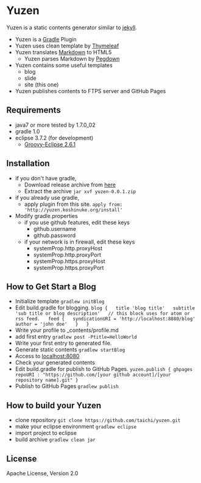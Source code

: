 # Yuzen

Yuzen is a static contents generator similar to [jekyll](https://github.com/mojombo/jekyll).

* Yuzen is a [Gradle](http://gradle.org/) Plugin
* Yuzen uses clean template by [Thymeleaf](http://www.thymeleaf.org/)
* Yuzen translates [Markdown](http://daringfireball.net/projects/markdown/) to HTML5
    * Yuzen parses Markdown by [Pegdown](https://github.com/sirthias/pegdown/)
* Yuzen contains some useful templates
    * blog
    * slide
    * site (this one)
* Yuzen publishes contents to FTPS server and GitHub Pages


## Requirements
* java7 or more tested by 1.7.0_02
* gradle 1.0
* eclipse 3.7.2 (for development)
    * [Groovy-Eclipse 2.6.1](http://groovy.codehaus.org/Eclipse+Plugin)

## Installation
* if you don't have gradle,
    * Download release archive from [here](https://github.com/downloads/taichi/yuzen/yuzen-0.0.1.zip)
    * Extract the archive
        `jar xvf yuzen-0.0.1.zip`  
* if you already use gradle,
    * apply plugin from this site.
        `apply from: 'http://yuzen.koshinuke.org/install'`
* Modify gradle.properties
    * if you use github features, edit these keys
        * github.username
        * github.password
    * if your network is in firewall, edit these keys
        * systemProp.http.proxyHost
        * systemProp.http.proxyPort
        * systemProp.https.proxyHost
        * systemProp.https.proxyPort

## How to Get Start a Blog
* Initialize template
    `gradlew initBlog`  
* Edit build.gradle for blogging.
    `blog {  
         title 'blog title'  
         subtitle 'sub title or blog description'  
         // this block uses for atom or rss feed.  
         feed {  
             syndicationURI = 'http://localhost:8080/blog'  
             author = 'john doe'  
         }  
     }
    `  
* Write your profile to _contents/profile.md
* add first entry
    `gradlew post -Ptitle=HelloWorld`  
* Write your first entry to generated file.
* Generate static contents
    `gradlew startBlog`  
* Access to [localhost:8080](http://localhost:8080)
* Check your generated contents
* Edit build.gradle for publish to GitHub Pages.
    `yuzen.publish {
        ghpages repoURI : "https://github.com/[your github account]/[your repository name].git"
    }`  
* Publish to GitHub Pages
    `gradlew publish`  


## How to build your Yuzen
* clone repository
    `git clone https://github.com/taichi/yuzen.git`  
* make your eclipse environment
    `gradlew eclipse`  
* import project to eclipse
* build archive
    `gradlew clean jar`  

## License
Apache License, Version 2.0
